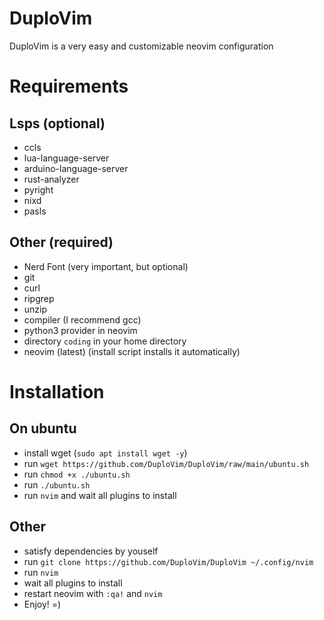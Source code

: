 # DuploVim
DuploVim is a very easy and customizable neovim configuration

# Requirements
## Lsps (optional)
- ccls
- lua-language-server
- arduino-language-server
- rust-analyzer
- pyright
- nixd
- pasls

## Other (required)
- Nerd Font (very important, but optional)
- git
- curl
- ripgrep
- unzip
- compiler (I recommend gcc)
- python3 provider in neovim
- directory ```coding``` in your home directory
- neovim (latest) (install script installs it automatically)

# Installation
## On ubuntu
- install wget (```sudo apt install wget -y```)
- run ```wget https://github.com/DuploVim/DuploVim/raw/main/ubuntu.sh```
- run ```chmod +x ./ubuntu.sh```
- run ```./ubuntu.sh```
- run ```nvim``` and wait all plugins to install

## Other
- satisfy dependencies by youself
- run ```git clone https://github.com/DuploVim/DuploVim ~/.config/nvim```
- run ```nvim```
- wait all plugins to install
- restart neovim with ```:qa!``` and ```nvim```
- Enjoy! =)

